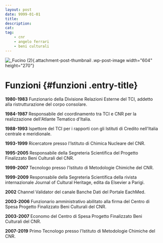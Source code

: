 ```yaml
---
layout: post
date: 9999-01-01
title:
description:
cat:
tag:
    - cnr
    - angelo ferrari
    - beni culturali
---
```


![\_Fucino (2)](wp-content/uploads/2018/11/Fucino-2-604x270.jpg){.attachment-post-thumbnail .wp-post-image width="604" height="270"}

Funzioni {#funzioni .entry-title}
========

**1980-1983** Funzionario della Divisione Relazioni Esterne del TCI, addetto alla ristrutturazione del corpo consolare.

**1984-1987** Responsabile del coordinamento tra TCI e CNR per la realizzazione dell'Atlante Tematico d'Italia.

**1988-1993** Ispettore del TCI per i rapporti con gli Istituti di Credito nell'Italia centrale e meridionale.

**1993-1999** Ricercatore presso l'Istituto di Chimica Nucleare del CNR.

**1995-2005** Responsabile della Segreteria Scientifica del Progetto Finalizzato Beni Culturali del CNR.

**1999-2007** Tecnologo presso l'Istituto di Metodologie Chimiche del CNR.

**1999-2009** Responsabile della Segreteria Scientifica della rivista internazionale Journal of Cultural Heritage, edita da Elsevier a Parigi.

**2002** Channel Validator del canale Banche Dati del Portale EachMed.

**2003-2006** Funzionario amministrativo abilitato alla firma del Centro di Spesa Progetto Finalizzato Beni Culturali del CNR.

**2003-2007** Economo del Centro di Spesa Progetto Finalizzato Beni Culturali del CNR.

**2007-2019** Primo Tecnologo presso l'Istituto di Metodologie Chimiche del CNR.

